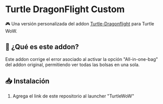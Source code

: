 # Turtle DragonFlight Custom
🎮 Una versión personalizada del addon [Turtle-Dragonflight](https://github.com/TheLinuxITGuy/Turtle-Dragonflight) para Turtle WoW.

## 🐉 ¿Qué es este addon?
Este addon corrige el error asociado al activar la opción "All-in-one-bag" del addon original, permitiendo ver todas las bolsas en una sola.

## 📥 Instalación
1. Agrega el link de este repositorio al launcher "TurtleWoW"